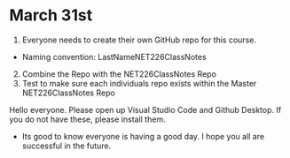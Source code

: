 # March 31st 
1. Everyone needs to create their own GitHub repo for this course. 
- Naming convention: LastNameNET226ClassNotes
2. Combine the Repo with the NET226ClassNotes Repo
3. Test to make sure each individuals repo exists within the Master NET226ClassNotes Repo

Hello everyone. Please open up Visual Studio Code and Github Desktop. If you do not have these, please install them.

- Its good to know everyone is having a good day. I hope you all are successful in the future. 